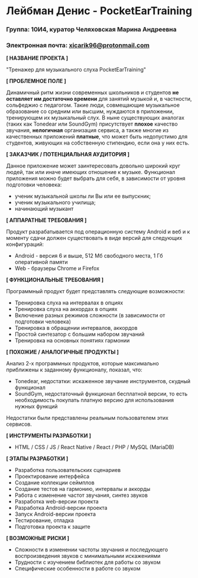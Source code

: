 # Лейбман Денис - PocketEarTraining

### Группа: 10И4, куратор Челяховская Марина Андреевна
### Электронная почта: xicarik96@protonmail.com

**[ НАЗВАНИЕ ПРОЕКТА ]**

"Тренажер для музыкального слуха PocketEarTraining"

**[ ПРОБЛЕМНОЕ ПОЛЕ ]**

Динамичный ритм жизни современных школьников и студентов **не оставляет им достаточно времени** для занятий музыкой и, в частности, сольфеджио с педагогом. Такие люди, совмещающие музыкальное образование со средним или высшим, нуждаются в приложении, тренирующем их музыкальный слух. В ныне существующих аналогах (таких как Tonedear или SoundGym) присутствует **плохое** качество звучания, **нелогичная** организация сервиса, а также многие из качественных приложений **платные**, что может быть недопустимо для студентов, живующих на собственную стипендию, если она у них есть.

**[ ЗАКАЗЧИК / ПОТЕНЦИАЛЬНАЯ АУДИТОРИЯ ]**

Данное приложение может заинтересовать довольно широкий круг людей, так или иначе имеющих отношение к музыке. Функционал приложения можно будет выбрать для себя, в зависимости от уровня подготовки человека:

* ученик музыкальной школы ли Вы или ее выпускник;
* ученик музыкального училища;
* начинающий музыкант

**[ АППАРАТНЫЕ ТРЕБОВАНИЯ ]** 

Продукт разрабатывается под операционную систему Android и веб и к моменту сдачи должен существовать в виде версий для следующих конфигураций:

* Android - версия 6 и выше, 512 Мб свободного места, 1 Гб оперативной памяти
* Web - браузеры Chrome и Firefox

**[ ФУНКЦИОНАЛЬНЫЕ ТРЕБОВАНИЯ ]**

Программный продукт будет представлять следующие возможности:

* Тренировка слуха на интервалах в опциях
* Тренировка слуха на аккордах в опциях
* Включение разных режимов сложности (в зависимости от подготовки человека)
* Тренировка в обращении интервалов, аккордов
* Простой синтезатор с большим набором звучаний
* Тренировка на основных понятиях гармонии

**[ ПОХОЖИЕ / АНАЛОГИЧНЫЕ ПРОДУКТЫ ]**

Анализ 2-х программных продуктов, которые максимально приближены к заданному функционалу, показал, что:

* Tonedear, недостатки: искаженное звучание инструментов, скудный функционал
* SoundGym, недостаточный функционал бесплатной версии, то есть необходимость покупать платную версию для использования нужных функций

Недостатки были представлены реальным пользователем этих сервисов.

**[ ИНСТРУМЕНТЫ РАЗРАБОТКИ ]**

* HTML / CSS / JS / React Native / React / PHP / MySQL (MariaDB)

**[ ЭТАПЫ РАЗРАБОТКИ ]**

* Разработка пользовательских сценариев
* Проектирование интерфейса
* Создание коллекции сеймплов
* Создание тестов на гармонию, интервалы и аккорды
* Работа с изменение частот звучания, синтез звуков
* Разработка web-версии проекта
* Разработка Android-версии проекта
* Запуск Android-версии проекта
* Тестирование, отладка
* Подготовка проекта к защите

**[ ВОЗМОЖНЫЕ РИСКИ ]**

* Сложности в изменении частоты звучания и последующего воспроизведения звуков с минимальными искажениями
* Трудности с изучением библиотек для работы со звуком
* Специфические особенности в работе со звуком
